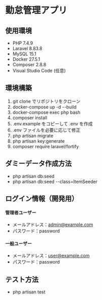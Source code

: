# 勤怠管理アプリ

## 使用環境
- PHP 7.4.9
- Laravel 8.83.8
- MySQL 15.1
- Docker 27.5.1
- Composer 2.8.8
- Visual Studio Code (任意)

## 環境構築
1. git clone でリポジトリをクローン
2. docker-compose up -d --build
3. docker-compose exec php bash
4. composer install
5. .env.example をコピーして .env を作成
6. .env ファイルを必要に応じて修正
7. php artisan migrate
8. php artisan key:generate
9. composer require laravel/fortify

## ダミーデータ作成方法
- php artisan db:seed
- php artisan db:seed --class=ItemSeeder

## ログイン情報（開発用）
#### 管理者ユーザー
- メールアドレス：admin@example.com
- パスワード：password
#### 一般ユーザー
- メールアドレス：user@example.com
- パスワード：password

## テスト方法
- php artisan test